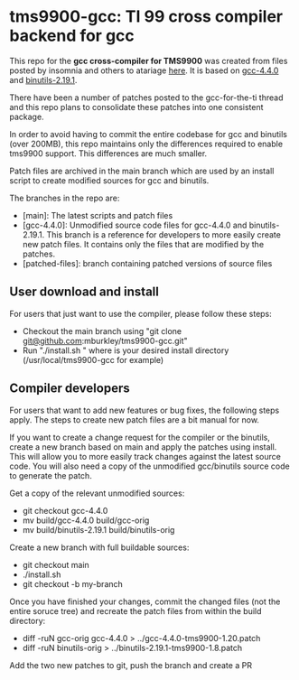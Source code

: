 tms9900-gcc: TI 99 cross compiler backend for gcc
=================================================
This repo for the **gcc cross-compiler for TMS9900** was created from files posted
by insomnia and others to atariage [here][1].  It is based on [gcc-4.4.0][2] and
[binutils-2.19.1][3].

There have been a number of patches posted to the gcc-for-the-ti thread and this
repo plans to consolidate these patches into one consistent package.

In order to avoid having to commit the entire codebase for gcc and binutils
(over 200MB), this repo maintains only the differences required to enable
tms9900 support.  This differences are much smaller.

Patch files are archived in the main branch which are used by an install script
to create modified sources for gcc and binutils.

The branches in the repo are:

 * [main]: The latest scripts and patch files
 * [gcc-4.4.0]: Unmodified source code files for gcc-4.4.0 and binutils-2.19.1.
This branch is a reference for developers to more easily create new patch
files.  It contains only the files that are modified by the patches.
 * [patched-files]: branch containing patched versions of source files

User download and install
-------------------------
For users that just want to use the compiler, please follow these steps:

 * Checkout the main branch using "git clone git@github.com:mburkley/tms9900-gcc.git"
 * Run "./install.sh <target>" where <target> is your desired install directory
(/usr/local/tms9900-gcc for example)

Compiler developers
-------------------
For users that want to add new features or bug fixes, the following steps apply.
The steps to create new patch files are a bit manual for now.

If you want to create a change request for the compiler or the binutils, create
a new branch based on main and apply the patches using install.  
This will allow you to more
easily track changes against the latest source code.
You will also
need a copy of the unmodified gcc/binutils source code to generate the patch.

Get a copy of the relevant unmodified sources:

 * git checkout gcc-4.4.0
 * mv build/gcc-4.4.0 build/gcc-orig
 * mv build/binutils-2.19.1 build/binutils-orig

Create a new branch with full buildable sources:

 * git checkout main
 * ./install.sh
 * git checkout -b my-branch

Once you have finished your changes, commit the changed files (not the entire
soruce tree) and recreate the patch files from within the build directory:

 * diff -ruN gcc-orig gcc-4.4.0 > ../gcc-4.4.0-tms9900-1.20.patch
 * diff -ruN binutils-orig > ../binutils-2.19.1-tms9900-1.8.patch

Add the two new patches to git, push the branch and create a PR 


[1]: https://forums.atariage.com/topic/164295-gcc-for-the-ti/
[2]: https://ftp.gnu.org/gnu/binutils/binutils-2.19.1.tar.bz2
[3]: https://ftp.gnu.org/gnu/gcc/gcc-4.4.0/gcc-4.4.0.tar.gz

